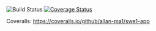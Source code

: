 ![Build Status](https://app.travis-ci.com/allan-ma1/swe1-app.svg?token=egJc8ts5sx3Wox9RkrZH&branch=main)
[![Coverage Status](https://coveralls.io/repos/github/allan-ma1/swe1-app/badge.svg?branch=main)](https://coveralls.io/github/allan-ma1/swe1-app?branch=main)


Coveralls: https://coveralls.io/github/allan-ma1/swe1-app
